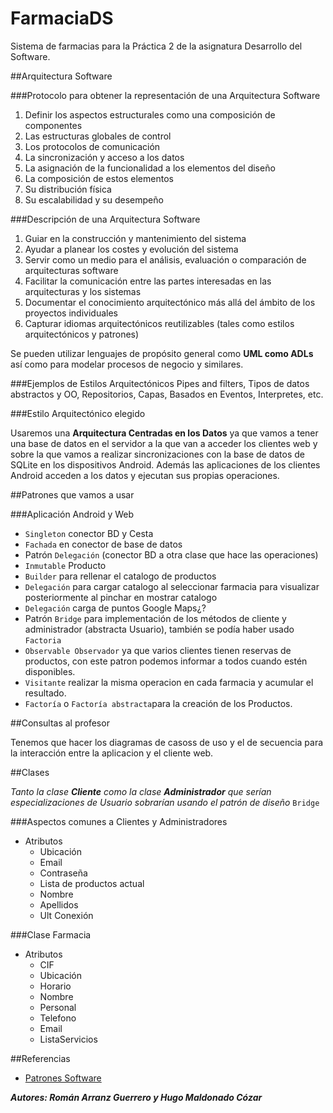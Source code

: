 FarmaciaDS
=================

Sistema de farmacias para la Práctica 2 de la asignatura Desarrollo del Software.

##Arquitectura Software

###Protocolo para obtener la representación de una Arquitectura Software 

1. Definir los aspectos estructurales como una composición de componentes
2. Las estructuras globales de control
3. Los protocolos de comunicación
4. La sincronización y acceso a los datos
5. La asignación de la funcionalidad a los elementos del diseño
6. La composición de estos elementos
7. Su distribución física
8. Su escalabilidad y su desempeño  

###Descripción de una Arquitectura Software

1. Guiar en la construcción y mantenimiento del sistema 
2. Ayudar a planear los costes y evolución del sistema 
3. Servir como un medio para el análisis, evaluación o comparación de arquitecturas software 
4. Facilitar la comunicación entre las partes interesadas en las arquitecturas y los sistemas 
5. Documentar el conocimiento arquitectónico más allá del ámbito de los proyectos individuales 
6. Capturar idiomas arquitectónicos reutilizables (tales como estilos arquitectónicos y patrones) 

Se pueden utilizar lenguajes de propósito general como **UML como ADLs** así como para modelar procesos de negocio y similares. 

###Ejemplos de Estilos Arquitectónicos
Pipes and filters, Tipos de datos abstractos y OO, Repositorios, Capas, Basados en Eventos, Interpretes, etc.

###Estilo Arquitectónico elegido

Usaremos una **Arquitectura Centradas en los Datos** ya que vamos a tener una base de datos en el servidor a la que van a acceder los clientes web y sobre la que vamos a realizar sincronizaciones con la base de datos de SQLite en los dispositivos Android. Además las aplicaciones de los clientes Android acceden a los datos y ejecutan sus propias operaciones.

##Patrones que vamos a usar

###Aplicación Android y Web
- `Singleton` conector BD y Cesta
- `Fachada` en conector de base de datos
- Patrón `Delegación` (conector BD a otra clase que hace las operaciones)
- `Inmutable` Producto
- `Builder` para rellenar el catalogo de productos
- `Delegación` para cargar catalogo al seleccionar farmacia para visualizar posteriormente al pinchar en mostrar catalogo
- `Delegación` carga de puntos Google Maps¿?
- Patrón `Bridge` para implementación de los métodos de cliente y administrador (abstracta Usuario), también se podía haber usado `Factoria`
- `Observable Observador` ya que varios clientes tienen reservas de productos, con este patron podemos informar a todos cuando estén disponibles.
- `Visitante` realizar la misma operacion en cada farmacia y acumular el resultado.
- `Factoría` o `Factoría abstracta`para la creación de los Productos.

##Consultas al profesor

Tenemos que hacer los diagramas de casoss de uso y el de secuencia para la interacción entre la aplicacion y el cliente web.

##Clases

*Tanto la clase* ***Cliente*** *como la clase* ***Administrador*** *que serían especializaciones de Usuario sobrarían usando el patrón de diseño* `Bridge`

###Aspectos comunes a Clientes y Administradores
- Atributos
	- Ubicación
	- Email
	- Contraseña
	- Lista de productos actual
	- Nombre
	- Apellidos
	- Ult Conexión

###Clase Farmacia
- Atributos
	- CIF
	- Ubicación
	- Horario
	- Nombre
	- Personal
	- Telefono
	- Email
	- ListaServicios

##Referencias

- [Patrones Software](https://sourcemaking.com/design_patterns)

***Autores: Román Arranz Guerrero y Hugo Maldonado Cózar***
